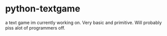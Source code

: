# python-textgame
a text game im currently working on. Very basic and primitive. Will probably piss alot of programmers off.
